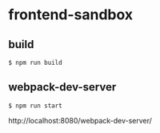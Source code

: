 # frontend-sandbox

## build

```
$ npm run build
```

## webpack-dev-server

```
$ npm run start
```

http://localhost:8080/webpack-dev-server/